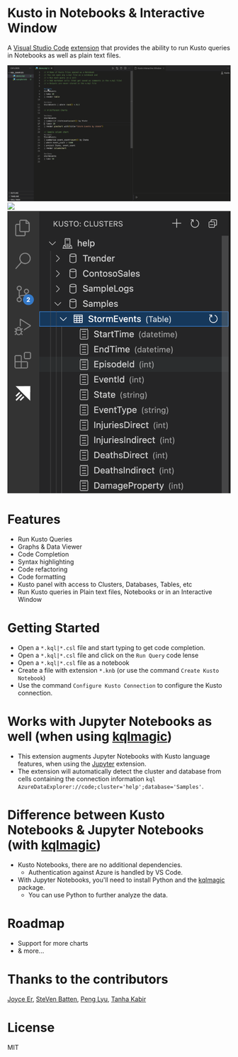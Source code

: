 # Kusto in Notebooks & Interactive Window

A [Visual Studio Code](https://code.visualstudio.com/) [extension](https://marketplace.visualstudio.com/items?itemName=donjayamanne.kusto) that provides the ability to run Kusto queries in Notebooks as well as plain text files.

<img src=https://raw.githubusercontent.com/donjayamanne/vscode-kusto/main/images/interactive_window.gif>

<img src=https://raw.githubusercontent.com/donjayamanne/vscode-kusto/main/images/notebook.gif>

<img src=https://raw.githubusercontent.com/donjayamanne/vscode-kusto/main/images/clusters.png>

# Features
* Run Kusto Queries
* Graphs & Data Viewer
* Code Completion
* Syntax highlighting
* Code refactoring
* Code formatting
* Kusto panel with access to Clusters, Databases, Tables, etc
* Run Kusto queries in Plain text files, Notebooks or in an Interactive Window

# Getting Started
* Open a `*.kql|*.csl` file and start typing to get code completion.
* Open a `*.kql|*.csl` file and click on the `Run Query` code lense
* Open a `*.kql|*.csl` file as a notebook
* Create a file with extension `*.knb` (or use the command `Create Kusto Notebook`)
* Use the command `Configure Kusto Connection` to configure the Kusto connection.

# Works with Jupyter Notebooks as well (when using [kqlmagic](https://pypi.org/project/Kqlmagic/))
* This extension augments Jupyter Notebooks with Kusto language features, when using the [Jupyter](https://marketplace.visualstudio.com/items?itemName=ms-toolsai.jupyter) extension.
* The extension will automatically detect the cluster and database from cells containing the connection information `kql AzureDataExplorer://code;cluster='help';database='Samples'`.

# Difference between Kusto Notebooks & Jupyter Notebooks  (with [kqlmagic](https://pypi.org/project/Kqlmagic/))
* Kusto Notebooks, there are no additional dependencies.
    * Authentication against Azure is handled by VS Code.
* With Jupyter Notebooks, you'll need to install Python and the [kqlmagic](https://pypi.org/project/Kqlmagic/) package.
    * You can use Python to further analyze the data.

# Roadmap
* Support for more charts
* & more...

# Thanks to the contributors
[Joyce Er](https://github.com/joyceerhl),
[SteVen Batten](https://github.com/sbatten),
[Peng Lyu](https://github.com/rebornix),
[Tanha Kabir](https://github.com/tanhakabir)

# License

MIT
